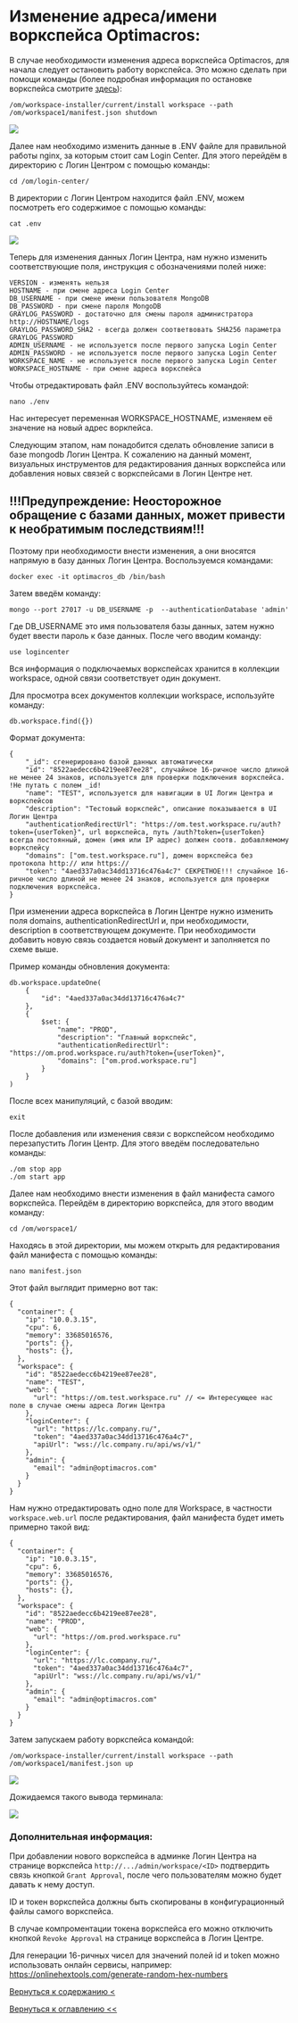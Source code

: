 # Изменение адреса/имени воркспейса Optimacros:

В случае необходимости изменения адреса воркспейса Optimacros, для начала следует остановить работу воркспейса. Это можно сделать 
при помощи команды (более подробная информация по остановке воркспейса смотрите [здесь](refresh.md)):

```/om/workspace-installer/current/install workspace --path /om/workspace1/manifest.json shutdown```

![](./pictures/sshPutty3.jpg)

Далее нам необходимо изменить данные в .ENV файле для правильной работы nginx, за которым стоит сам Login Center. Для 
этого перейдём в директорию с Логин Центром с помощью команды:

`cd /om/login-center/`

В директории с Логин Центром находится файл .ENV, можем посмотреть его содержимое с помощью команды:

`cat .env`

![](./pictures/catEnv.png)

Теперь для изменения данных Логин Центра, нам нужно изменить соответствующие поля, инструкция с обозначениями полей ниже:

```
VERSION - изменять нельзя
HOSTNAME - при смене адреса Login Center
DB_USERNAME - при смене имени пользователя MongoDB
DB_PASSWORD - при смене пароля MongoDB
GRAYLOG_PASSWORD - достаточно для смены пароля администратора http://HOSTNAME/logs
GRAYLOG_PASSWORD_SHA2 - всегда должен соответвовать SHA256 параметра GRAYLOG_PASSWORD
ADMIN_USERNAME - не используется после первого запуска Login Center
ADMIN_PASSWORD - не используется после первого запуска Login Center
WORKSPACE_NAME - не используется после первого запуска Login Center
WORKSPACE_HOSTNAME - при смене адреса воркспейса
```

Чтобы отредактировать файл .ENV воспользуйтесь командой:

`nano ./env`

Нас интересует переменная WORKSPACE_HOSTNAME, изменяем её значение на новый адрес воркпейса.

Следующим этапом, нам понадобится сделать обновление записи в базе mongodb Логин Центра.
К сожалению на данный момент, визуальных инструментов для редактирования данных воркспейса или добавления новых связей с
 воркспейсами в Логин Центре нет. 
 
 ## !!!Предупреждение: Неосторожное обращение с базами данных, может привести к необратимым последствиям!!!
 
 Поэтому при необходимости внести изменения, а они вносятся напрямую в базу данных Логин Центра. Воспользуемся 
 командами:
 
`docker exec -it optimacros_db /bin/bash`

Затем введём команду:

`mongo --port 27017 -u DB_USERNAME -p  --authenticationDatabase 'admin'`

Где DB_USERNAME это имя пользователя базы данных, затем нужно будет ввести пароль к базе данных. После чего вводим 
команду:

`use logincenter`

Вся информация о подключаемых воркспейсах хранится в коллекции workspace, одной связи соответствует один документ.

Для просмотра всех документов коллекции workspace, используйте команду:

```
db.workspace.find({})
```

Формат документа:

```
{
    "_id": сгенерировано базой данных автоматически
    "id": "8522aedecc6b4219ee87ee28", случайное 16-ричное число длиной не менее 24 знаков, используется для проверки подключения воркспейса. !Не путать с полем _id!
    "name": "TEST", используется для навигации в UI Логин Центра и воркспейсов
    "description": "Тестовый воркспейс", описание показывается в UI Логин Центра
    "authenticationRedirectUrl": "https://om.test.workspace.ru/auth?token={userToken}", url воркспейса, путь /auth?token={userToken} всегда постоянный, домен (имя или IP адрес) должен соотв. добавляемому воркспейсу
    "domains": ["om.test.workspace.ru"], домен воркспейса без протокола http:// или https://
    "token": "4aed337a0ac34dd13716c476a4c7" СЕКРЕТНОЕ!!! случайное 16-ричное число длиной не менее 24 знаков, используется для проверки подключения воркспейса. 
}
```

При изменении адреса воркспейса в Логин Центре нужно изменить поля domains, authenticationRedirectUrl и, при необходимости, description в соответствующем документе.
При необходимости добавить новую связь создается новый документ и заполняется по схеме выше.

Пример команды обновления документа:

```
db.workspace.updateOne(
    {
        "id": "4aed337a0ac34dd13716c476a4c7"
    },
    {
        $set: {
            "name": "PROD",
            "description": "Главный воркспейс",
            "authenticationRedirectUrl": "https://om.prod.workspace.ru/auth?token={userToken}",
            "domains": ["om.prod.workspace.ru"]
        }
    }
)
```

После всех манипуляций, с базой вводим:

`exit`


После добавления или изменения связи с воркспейсом необходимо перезапустить Логин Центр. Для этого введём 
последовательно команды:

```
./om stop app
./om start app
```

Далее нам необходимо внести изменения в файл манифеста самого воркспейса. Перейдём в директорию воркспейса, для этого 
вводим команду:

`cd /om/worspace1/`

Находясь в этой директории, мы можем открыть для редактирования файл манифеста с помощью команды:

`nano manifest.json`

Этот файл выглядит примерно вот так:

```
{
  "container": {
    "ip": "10.0.3.15",
    "cpu": 6,
    "memory": 33685016576,
    "ports": {},
    "hosts": {},
  },
  "workspace": {
    "id": "8522aedecc6b4219ee87ee28",
    "name": "TEST",
    "web": {
      "url": "https://om.test.workspace.ru" // <= Интересующее нас поле в случае смены адреса Логин Центра
    },
    "loginCenter": {
      "url": "https://lc.company.ru/",
      "token": "4aed337a0ac34dd13716c476a4c7",
      "apiUrl": "wss://lc.company.ru/api/ws/v1/"
    },
    "admin": {
      "email": "admin@optimacros.com"
    }
  }
}
```

Нам нужно отредактировать одно поле для Workspace, в частности `workspace.web.url`
после редактирования, файл манифеста будет иметь примерно такой вид: 

```
{
  "container": {
    "ip": "10.0.3.15",
    "cpu": 6,
    "memory": 33685016576,
    "ports": {},
    "hosts": {},
  },
  "workspace": {
    "id": "8522aedecc6b4219ee87ee28",
    "name": "PROD",
    "web": {
      "url": "https://om.prod.workspace.ru"
    },
    "loginCenter": {
      "url": "https://lc.company.ru/",
      "token": "4aed337a0ac34dd13716c476a4c7",
      "apiUrl": "wss://lc.company.ru/api/ws/v1/"
    },
    "admin": {
      "email": "admin@optimacros.com"
    }
  }
}
```

Затем запускаем работу воркспейса командой:

```/om/workspace-installer/current/install workspace --path /om/workspace1/manifest.json up```

![](./pictures/sshPutty7.jpg)

Дожидаемся такого вывода терминала:

![](./pictures/sshPutty8.jpg)

### Дополнительная информация:
При добавлении нового воркспейса в админке Логин Центра на странице воркспейса `http://.../admin/workspace/<ID>` 
подтвердить связь кнопкой `Grant Approval`, после чего пользователям можно будет давать к нему доступ. 

ID и токен воркспейса должны быть скопированы в конфигурационный файлы самого воркспейса.

В случае компроментации токена воркспейса его можно отключить кнопкой `Revoke Approval` на странице воркспейса в Логин 
Центре.

Для генерации 16-ричных чисел для значений полей id и token можно использовать онлайн сервисы, например: 
https://onlinehextools.com/generate-random-hex-numbers
  
[Вернуться к содержанию <](contents.md)

[Вернуться к оглавлению <<](index.md)
